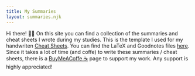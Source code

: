 ```yaml
---
title: My Summaries
layout: summaries.njk
---
```


Hi there! 👋🏼 On this site you can find a collection of the summaries and cheat sheets I wrote during my studies. This is the template I used for my handwriten <a href="../uploads/CheatSheet-Template.pdf"> Cheat Sheets</a>. You can find the LaTeX and Goodnotes files [here](https://polybox.ethz.ch/index.php/s/ixlLR1QO9KxcQMW). Since it takes a lot of time (and coffe) to write these summaries / cheat sheets, there is a <a class="buymeacoffee" href="https://www.buymeacoffee.com/9dqc69qgmyE"> BuyMeACoffe ☕️</a> page to support my work. Any support is highly appreciated!